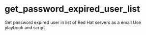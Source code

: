 # get_password_expired_user_list
Get password expired user in list of Red Hat servers as a email
Use playbook and script
